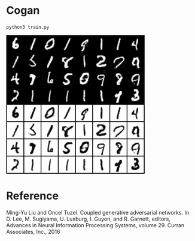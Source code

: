 # Cogan
```
python3 train.py
```
![alt text](https://github.com/VoHoangAnh/Mnist_cogan/blob/develop/mnistm/156000.png?raw=true)

# Reference
Ming-Yu Liu and Oncel Tuzel. Coupled generative adversarial networks. In D. Lee, M. Sugiyama,
U. Luxburg, I. Guyon, and R. Garnett, editors, Advances in Neural Information Processing
Systems, volume 29. Curran Associates, Inc., 2016
